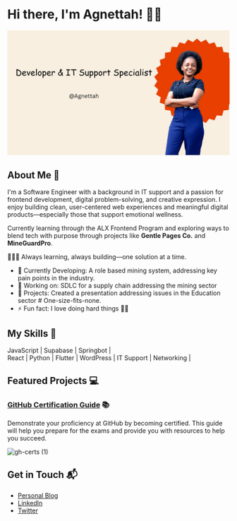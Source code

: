 
# Hi there, I'm Agnettah! 👋🏽

![Agnettah](logo.jpg)


## About Me 🚀

I'm a Software Engineer with a background in IT support and a passion for frontend development, digital problem-solving, and creative expression. I enjoy building clean, user-centered web experiences and meaningful digital products—especially those that support emotional wellness.

Currently learning through the ALX Frontend Program and exploring ways to blend tech with purpose through projects like **Gentle Pages Co.** and **MineGuardPro**.

👨🏻‍💻 Always learning, always building—one solution at a time.


- 🌱 Currently Developing: A role based mining system, addressing key pain points in the industry.
- 🔭 Working on: SDLC for a supply chain addressing the mining sector
- 🎯 Projects: Created a presentation addressing issues in the Education sector # One-size-fits-none.
- ⚡ Fun fact: I love doing hard things 💃🏽 

## My Skills 🧠

JavaScript |
Supabase   | 
Springbot  |  
React       |
Python   |
Flutter   |
WordPress   |
IT Support   |
Networking   |

## Featured Projects 💻 

### [GitHub Certification Guide](https://github.com/LadyKerr/github-certification-guide) 📚

Demonstrate your proficiency at GitHub by becoming certified. This guide will help you prepare for the exams and provide you with resources to help you succeed.

![gh-certs (1)](https://github.com/user-attachments/assets/3f3f02a9-173e-43c3-9c06-341276047633)


## Get in Touch 📬

- [Personal Blog](https://itsthatlady.dev/ ) 
- [LinkedIn](https://twitter.com/itsthatladydev) 
- [Twitter](https://www.linkedin.com/in/kedashakerr/) 

